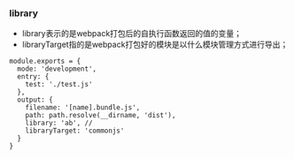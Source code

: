 ### library
- library表示的是webpack打包后的自执行函数返回的值的变量；
- libraryTarget指的是webpack打包好的模块是以什么模块管理方式进行导出；
```
module.exports = {
  mode: 'development',
  entry: {
    test: './test.js'
  },
  output: {
    filename: '[name].bundle.js',
    path: path.resolve(__dirname, 'dist'),
    library: 'ab', //
    libraryTarget: 'commonjs'
  }
}
```